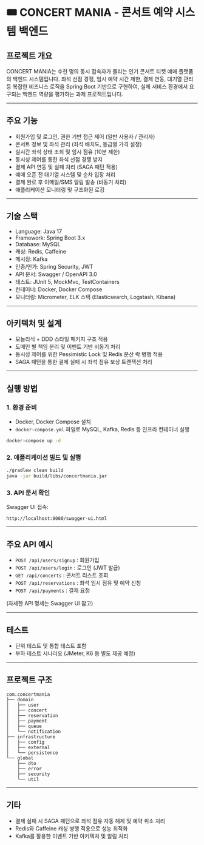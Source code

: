 # 🎟️ CONCERT MANIA - 콘서트 예약 시스템 백엔드

## 프로젝트 개요

CONCERT MANIA는 수천 명의 동시 접속자가 몰리는 인기 콘서트 티켓 예매 플랫폼의 백엔드 시스템입니다.
좌석 선점 경쟁, 임시 예약 시간 제한, 결제 연동, 대기열 관리 등 복잡한 비즈니스 로직을 Spring Boot 기반으로 구현하여, 실제 서비스 환경에서 요구되는 백엔드 역량을 평가하는 과제 프로젝트입니다.

---

## 주요 기능

* 회원가입 및 로그인, 권한 기반 접근 제어 (일반 사용자 / 관리자)
* 콘서트 정보 및 좌석 관리 (좌석 배치도, 등급별 가격 설정)
* 실시간 좌석 상태 조회 및 임시 점유 (10분 제한)
* 동시성 제어를 통한 좌석 선점 경쟁 방지
* 결제 API 연동 및 실패 처리 (SAGA 패턴 적용)
* 예매 오픈 전 대기열 시스템 및 순차 입장 처리
* 결제 완료 후 이메일/SMS 알림 발송 (비동기 처리)
* 애플리케이션 모니터링 및 구조화된 로깅

---

## 기술 스택

* Language: Java 17
* Framework: Spring Boot 3.x
* Database: MySQL
* 캐싱: Redis, Caffeine
* 메시징: Kafka
* 인증/인가: Spring Security, JWT
* API 문서: Swagger / OpenAPI 3.0
* 테스트: JUnit 5, MockMvc, TestContainers
* 컨테이너: Docker, Docker Compose
* 모니터링: Micrometer, ELK 스택 (Elasticsearch, Logstash, Kibana)

---

## 아키텍처 및 설계

* 모놀리식 + DDD 스타일 패키지 구조 적용
* 도메인 별 책임 분리 및 이벤트 기반 비동기 처리
* 동시성 제어를 위한 Pessimistic Lock 및 Redis 분산 락 병행 적용
* SAGA 패턴을 통한 결제 실패 시 좌석 점유 보상 트랜잭션 처리

---

## 실행 방법

### 1. 환경 준비

* Docker, Docker Compose 설치
* `docker-compose.yml` 파일로 MySQL, Kafka, Redis 등 인프라 컨테이너 실행

```bash
docker-compose up -d
```

### 2. 애플리케이션 빌드 및 실행

```bash
./gradlew clean build
java -jar build/libs/concertmania.jar
```

### 3. API 문서 확인

Swagger UI 접속:

```
http://localhost:8080/swagger-ui.html
```

---

## 주요 API 예시

* `POST /api/users/signup` : 회원가입
* `POST /api/users/login` : 로그인 (JWT 발급)
* `GET /api/concerts` : 콘서트 리스트 조회
* `POST /api/reservations` : 좌석 임시 점유 및 예약 신청
* `POST /api/payments` : 결제 요청

(자세한 API 명세는 Swagger UI 참고)

---

## 테스트

* 단위 테스트 및 통합 테스트 포함
* 부하 테스트 시나리오 (JMeter, K6 등 별도 제공 예정)

---

## 프로젝트 구조

```
com.concertmania
├── domain
│   ├── user
│   ├── concert
│   ├── reservation
│   ├── payment
│   ├── queue
│   └── notification
├── infrastructure
│   ├── config
│   ├── external
│   └── persistence
└── global
    ├── dto
    ├── error
    ├── security
    └── util
```

---

## 기타

* 결제 실패 시 SAGA 패턴으로 좌석 점유 자동 해제 및 예약 취소 처리
* Redis와 Caffeine 캐싱 병행 적용으로 성능 최적화
* Kafka를 활용한 이벤트 기반 아키텍처 및 알림 처리